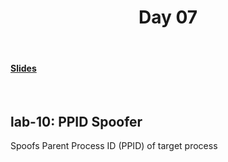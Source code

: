 <div align="center">
  <h1>Day 07</h1>
  <br/>
</div>

<h4><a href="https://docs.google.com/presentation/d/1vwB8Awr9ZvIDrN8ELdloQ4idZLNiRrNzxXcXaVNak7c/edit?usp=sharing">Slides</a></h4>
<br>

<h2>lab-10: PPID Spoofer</h2>
<p>
Spoofs Parent Process ID (PPID) of target process
</p>
<br>

